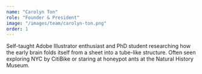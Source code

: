 ```yaml
---
name: "Carolyn Ton"
role: "Founder & President"
image: "/images/team/carolyn-ton.png"
order: 1
---
```


Self-taught Adobe Illustrator enthusiast and PhD student researching how the early brain folds itself from a sheet into a tube-like structure. Often seen exploring NYC by CitiBike or staring at honeypot ants at the Natural History Museum.